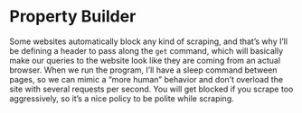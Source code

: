 # Property Builder

Some websites automatically block any kind of scraping, and that’s why I’ll be defining a header to pass along the `get` command, which will basically make our queries to the website look like they are coming from an actual browser. When we run the program, I’ll have a sleep command between pages, so we can mimic a “more human” behavior and don’t overload the site with several requests per second. You will get blocked if you scrape too aggressively, so it’s a nice policy to be polite while scraping.

